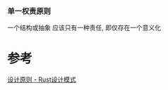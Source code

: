 

### 单一权责原则
一个结构或抽象 应该只有一种责任, 即仅存在一个意义化



# 参考
[设计原则 - Rust设计模式](https://colobu.com/rust-patterns/additional_resources/design-principles.html)